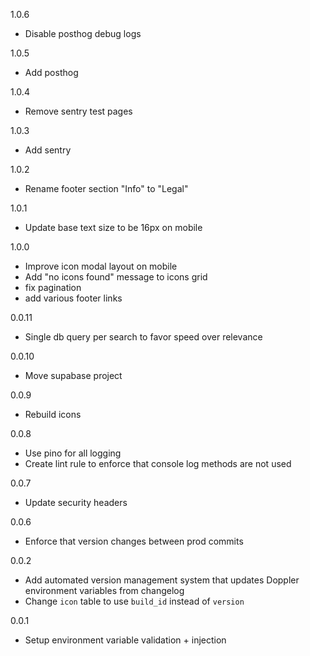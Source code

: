 1.0.6
- Disable posthog debug logs

1.0.5
- Add posthog

1.0.4
- Remove sentry test pages

1.0.3
- Add sentry

1.0.2
- Rename footer section "Info" to "Legal"

1.0.1
- Update base text size to be 16px on mobile

1.0.0
- Improve icon modal layout on mobile
- Add "no icons found" message to icons grid
- fix pagination
- add various footer links

0.0.11
- Single db query per search to favor speed over relevance

0.0.10
- Move supabase project

0.0.9
- Rebuild icons

0.0.8
- Use pino for all logging
- Create lint rule to enforce that console log methods are not used

0.0.7
- Update security headers

0.0.6
- Enforce that version changes between prod commits

0.0.2
- Add automated version management system that updates Doppler environment variables from changelog
- Change `icon` table to use `build_id` instead of `version`

0.0.1
- Setup environment variable validation + injection
